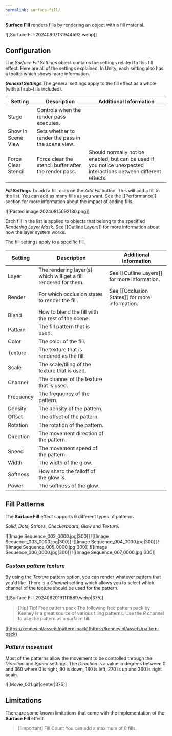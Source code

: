 ```yaml
---
permalink: surface-fill/
---
```


**Surface Fill** renders fills by rendering an object with a fill material.

![[Surface Fill-20240907131944592.webp]]
## Configuration
The *Surface Fill Settings* object contains the settings related to this fill effect. Here are all of the settings explained. In Unity, each setting also has a tooltip which shows more information.

***General Settings***
The general settings apply to the fill effect as a whole (with all sub-fills included).

| **Setting**         | **Description**                                       | **Additional Information**                                                                                       |
| ------------------- | ----------------------------------------------------- | ---------------------------------------------------------------------------------------------------------------- |
| Stage               | Controls when the render pass executes.               |                                                                                                                  |
| Show In Scene View  | Sets whether to render the pass in the scene view.    |                                                                                                                  |
| Force Clear Stencil | Force clear the stencil buffer after the render pass. | Should normally not be enabled, but can be used if you notice unexpected interactions between different effects. |

***Fill Settings***
To add a fill, click on the *Add Fill* button. This will add a fill to the list. You can add as many fills as you want. See the [[Performance]] section for more information about the impact of adding fills.

![[Pasted image 20240815092130.png]]

Each fill in the list is applied to objects that belong to the specified *Rendering Layer Mask*. See [[Outline Layers]] for more information about how the layer system works.

The fill settings apply to a specific fill.

| **Setting** | **Description**                                                 | **Additional Information**                          |
| ----------- | --------------------------------------------------------------- | --------------------------------------------------- |
| Layer       | The rendering layer(s) which will get a fill rendered for them. | See [[Outline Layers]] for more information. |
| Render      | For which occlusion states to render the fill.                  | See [[Occlusion States]] for more information.      |
| Blend       | How to blend the fill with the rest of the scene.               |                                                     |
| Pattern     | The fill pattern that is used.                                  |                                                     |
| Color       | The color of the fill.                                          |                                                     |
| Texture     | The texture that is rendered as the fill.                       |                                                     |
| Scale       | The scale/tiling of the texture that is used.                   |                                                     |
| Channel     | The channel of the texture that is used.                        |                                                     |
| Frequency   | The frequency of the pattern.                                   |                                                     |
| Density     | The density of the pattern.                                     |                                                     |
| Offset      | The offset of the pattern.                                      |                                                     |
| Rotation    | The rotation of the pattern.                                    |                                                     |
| Direction   | The movement direction of the pattern.                          |                                                     |
| Speed       | The movement speed of the pattern.                              |                                                     |
| Width       | The width of the glow.                                          |                                                     |
| Softness    | How sharp the falloff of the glow is.                           |                                                     |
| Power       | The softness of the glow.                                       |                                                     |

## Fill Patterns
The **Surface Fill** effect supports 6 different types of patterns.

*Solid*, *Dots*, *Stripes*, *Checkerboard*, *Glow* and *Texture*.

![[Image Sequence_002_0000.jpg|300]] ![[Image Sequence_003_0000.jpg|300]]
![[Image Sequence_004_0000.jpg|300]] ![[Image Sequence_005_0000.jpg|300]]
![[Image Sequence_006_0000.jpg|300]] ![[Image Sequence_007_0000.jpg|300]]

### ***Custom pattern texture***
By using the *Texture* pattern option, you can render whatever pattern that you'd like. There is a *Channel* setting which allows you to select which channel of the texture should be used for the pattern.

![[Surface Fill-20240820191111589.webp|375]]

> [!tip] Tip! Free pattern pack
> The following free pattern pack by Kenney is a great source of various tiling patterns. Use the *R* channel to use the pattern as a surface fill.
> 
> 
[https://kenney.nl/assets/pattern-pack](https://kenney.nl/assets/pattern-pack)

### ***Pattern movement***
Most of the patterns allow the movement to be controlled through the *Direction* and *Speed* settings. The *Direction* is a value in degrees between 0 and 360 where 0 is right, 90 is down, 180 is left, 270 is up and 360 is right again.

![[Movie_001.gif|center|375]]


## Limitations
There are some known limitations that come with the implementation of the **Surface Fill** effect.

> [!important] Fill Count
> You can add a maximum of 8 fills.

